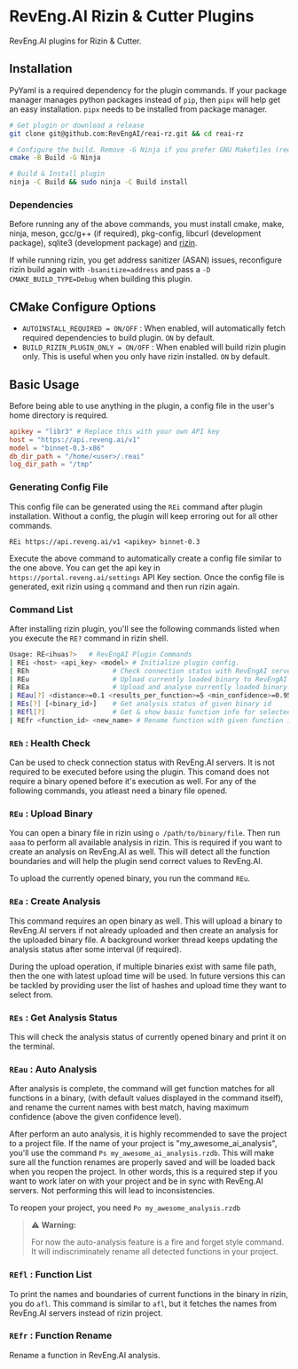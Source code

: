 # RevEng.AI Rizin & Cutter Plugins

RevEng.AI plugins for Rizin & Cutter.

## Installation

PyYaml is a required dependency for the plugin commands. If your package manager manages
python packages instead of `pip`, then `pipx` will help get an easy installation.
`pipx` needs to be installed from package manager.

``` sh
# Get plugin or download a release
git clone git@github.com:RevEngAI/reai-rz.git && cd reai-rz

# Configure the build. Remove -G Ninja if you prefer GNU Makefiles (requires make)
cmake -B Build -G Ninja

# Build & Install plugin
ninja -C Build && sudo ninja -C Build install
```

### Dependencies

Before running any of the above commands, you must install cmake, make, ninja, meson, gcc/g++ (if required), pkg-config, libcurl (development package), sqlite3 (development package) and [rizin](https://github.com/rizinorg/rizin?tab=readme-ov-file#how-to-build).

If while running rizin, you get address sanitizer (ASAN) issues, reconfigure rizin build again with `-bsanitize=address` and pass a `-D CMAKE_BUILD_TYPE=Debug` when building this plugin.

## CMake Configure Options

- `AUTOINSTALL_REQUIRED = ON/OFF` : When enabled, will automatically fetch required dependencies to build plugin. `ON` by default.
- `BUILD_RIZIN_PLUGIN_ONLY = ON/OFF` : When enabled will build rizin plugin only. This is useful when you only have rizin installed. `ON` by default.

## Basic Usage

Before being able to use anything in the plugin, a config file in the user's home
directory is required.

``` toml
apikey = "libr3" # Replace this with your own API key
host = "https://api.reveng.ai/v1"
model = "binnet-0.3-x86"
db_dir_path = "/home/<user>/.reai"
log_dir_path = "/tmp"
```

### Generating Config File

This config file can be generated using the `REi` command after plugin installation.
Without a config, the plugin will keep erroring out for all other commands.  

`REi https://api.reveng.ai/v1 <apikey> binnet-0.3`  

Execute the above command to automatically create a config file similar to the one above.
You can get the api key in `https://portal.reveng.ai/settings` API Key section. Once
the config file is generated, exit rizin using `q` command and then run rizin again.

### Command List

After installing rizin plugin, you'll see the following commands listed when you execute the
`RE?` command in rizin shell.

``` sh
Usage: RE<ihuas?>   # RevEngAI Plugin Commands
| REi <host> <api_key> <model> # Initialize plugin config.
| REh                     # Check connection status with RevEngAI servers.
| REu                     # Upload currently loaded binary to RevEngAI servers.
| REa                     # Upload and analyse currently loaded binary
| REau[?] <distance>=0.1 <results_per_function>=5 <min_confidence>=0.95 # Auto analyze binary functions using ANN and perform batch rename.
| REs[?] [<binary_id>]    # Get analysis status of given binary id
| REfl[?]                 # Get & show basic function info for selected binary.
| REfr <function_id> <new_name> # Rename function with given function id to given name.
```

### `REh` : Health Check

Can be used to check connection status with RevEng.AI servers. It is not required to be executed
before using the plugin. This comand does not require a binary opened before it's execution as well.
For any of the following commands, you atleast need a binary file opened.

### `REu` : Upload Binary

You can open a binary file in rizin using `o /path/to/binary/file`. Then run `aaaa` to perform all
available analysis in rizin. This is required if you want to create an analysis on RevEng.AI as well.
This will detect all the function boundaries and will help the plugin send correct values to RevEng.AI.

To upload the currently opened binary, you run the command `REu`.

### `REa` : Create Analysis

This command requires an open binary as well. This will upload a binary to RevEng.AI servers if not
already uploaded and then create an analysis for the uploaded binary file. A background worker
thread keeps updating the analysis status after some interval (if required).

During the upload operation, if multiple binaries exist with same file path, then the one with latest
upload time will be used. In future versions this can be tackled by providing user the list of hashes
and upload time they want to select from.

### `REs` : Get Analysis Status

This will check the analysis status of currently opened binary and print it on the terminal.

### `REau` : Auto Analysis

After analysis is complete, the command will get function matches for all functions in a binary,
(with default values displayed in the command itself), and rename the current names with best match,
having maximum confidence (above the given confidence level).

After perform an auto analysis, it is highly recommended to save the project to a project file.
If the name of your project is "my_awesome_ai_analysis", you'll use the command `Ps my_awesome_ai_analysis.rzdb`.
This will make sure all the function renames are properly saved and will be loaded back when you
reopen the project. In other words, this is a required step if you want to work later on with your
project and be in sync with RevEng.AI servers. Not performing this will lead to inconsistencies.

To reopen your project, you need `Po my_awesome_analysis.rzdb`

> ⚠️ **Warning:**
>
> For now the auto-analysis feature is a fire and forget style command. It will indiscriminately
> rename all detected functions in your project.
>

### `REfl` : Function List

To print the names and boundaries of current functions in the binary in rizin, you do `afl`.
This command is similar to `afl`, but it fetches the names from RevEng.AI servers instead of
rizin project.

### `REfr` : Function Rename

Rename a function in RevEng.AI analysis.
